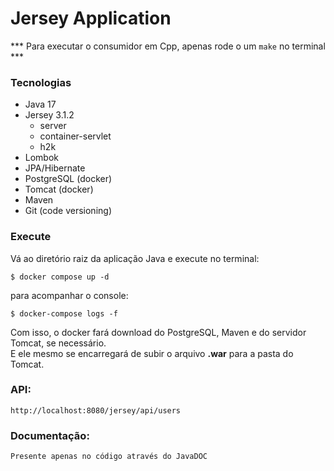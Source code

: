 # Jersey Application

*** Para executar o consumidor em Cpp, apenas rode o um ```make``` no terminal ***

### Tecnologias
- Java 17
- Jersey 3.1.2
  - server
  - container-servlet
  - h2k
- Lombok
- JPA/Hibernate
- PostgreSQL (docker)
- Tomcat (docker)
- Maven
- Git (code versioning)

### Execute 
Vá ao diretório raiz da aplicação Java e execute no terminal:
```
$ docker compose up -d
```
para acompanhar o console:
```
$ docker-compose logs -f 
```

Com isso, o docker fará download do PostgreSQL, Maven e do servidor Tomcat, se necessário.<br>
E ele mesmo se encarregará de subir o arquivo <b>.war</b> para a pasta do Tomcat.

### API:
```
http://localhost:8080/jersey/api/users
```

### Documentação:
```
Presente apenas no código através do JavaDOC
```